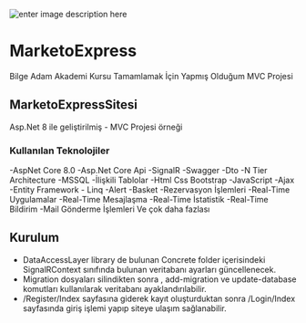 ![enter image description here](https://miro.medium.com/max/750/1*zc1BKfAHkpvrZlHPbUvuYA.png)

# MarketoExpress
Bilge Adam Akademi Kursu Tamamlamak İçin Yapmış Olduğum MVC Projesi


## MarketoExpressSitesi

Asp.Net 8 ile geliştirilmiş - MVC Projesi örneği


### Kullanılan Teknolojiler
-AspNet Core 8.0
-Asp.Net Core Api
-SignalR
-Swagger
-Dto
-N Tier Architecture
-MSSQL
-İlişkili Tablolar
-Html Css Bootstrap
-JavaScript
-Ajax
-Entity Framework - Linq
-Alert
-Basket
-Rezervasyon İşlemleri
-Real-Time Uygulamalar
-Real-Time Mesajlaşma
-Real-Time İstatistik
-Real-Time Bildirim
-Mail Gönderme İşlemleri
Ve çok daha fazlası


## Kurulum
- DataAccessLayer library de bulunan Concrete folder içerisindeki SignalRContext sınıfında bulunan veritabanı ayarları güncellenecek.
- Migration dosyaları silindikten sonra , add-migration ve update-database komutları kullanılarak veritabanı ayaklandırılabilir.
- /Register/Index sayfasına giderek kayıt oluşturduktan sonra /Login/Index sayfasında giriş işlemi yapıp siteye ulaşım sağlanabilir. 



